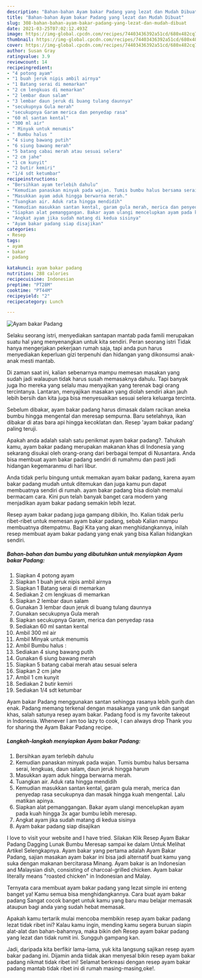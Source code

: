 ```yaml
---
description: "Bahan-bahan Ayam bakar Padang yang lezat dan Mudah Dibuat"
title: "Bahan-bahan Ayam bakar Padang yang lezat dan Mudah Dibuat"
slug: 308-bahan-bahan-ayam-bakar-padang-yang-lezat-dan-mudah-dibuat
date: 2021-03-25T07:02:12.493Z
image: https://img-global.cpcdn.com/recipes/74403436392a51cd/680x482cq70/ayam-bakar-padang-foto-resep-utama.jpg
thumbnail: https://img-global.cpcdn.com/recipes/74403436392a51cd/680x482cq70/ayam-bakar-padang-foto-resep-utama.jpg
cover: https://img-global.cpcdn.com/recipes/74403436392a51cd/680x482cq70/ayam-bakar-padang-foto-resep-utama.jpg
author: Susan Gray
ratingvalue: 3.9
reviewcount: 14
recipeingredient:
- "4 potong ayam"
- "1 buah jeruk nipis ambil airnya"
- "1 Batang serai di memarkan"
- "2 cm lengkuas di memarkan"
- "2 lembar daun salam"
- "3 lembar daun jeruk di buang tulang daunnya"
- "secukupnya Gula merah"
- "secukupnya Garam merica dan penyedap rasa"
- "60 ml santan kental"
- "300 ml air"
- " Minyak untuk menumis"
- " Bumbu halus "
- "4 siung bawang putih"
- "6 siung bawang merah"
- "5 batang cabai merah atau sesuai selera"
- "2 cm jahe"
- "1 cm kunyit"
- "2 butir kemiri"
- "1/4 sdt ketumbar"
recipeinstructions:
- "Bersihkan ayam terlebih dahulu"
- "Kemudian panaskan minyak pada wajan. Tumis bumbu halus bersama serai, lengkuas, daun salam, daun jeruk hingga harum"
- "Masukkan ayam aduk hingga berwarna merah."
- "Tuangkan air. Aduk rata hingga mendidih"
- "Kemudian masukkan santan kental, garam gula merah, merica dan penyedap rasa secukupnya dan masak hingga kuah mengental. Lalu matikan apinya."
- "Siapkan alat pemanggangan. Bakar ayam ulangi mencelupkan ayam pada kuah hingga 3x agar bumbu lebih meresap."
- "Angkat ayam jika sudah matang di kedua sisinya"
- "Ayam bakar padang siap disajikan"
categories:
- Resep
tags:
- ayam
- bakar
- padang

katakunci: ayam bakar padang 
nutrition: 288 calories
recipecuisine: Indonesian
preptime: "PT28M"
cooktime: "PT44M"
recipeyield: "2"
recipecategory: Lunch

---
```



![Ayam bakar Padang](https://img-global.cpcdn.com/recipes/74403436392a51cd/680x482cq70/ayam-bakar-padang-foto-resep-utama.jpg)

Selaku seorang istri, menyediakan santapan mantab pada famili merupakan suatu hal yang menyenangkan untuk kita sendiri. Peran seorang istri Tidak hanya mengerjakan pekerjaan rumah saja, tapi anda pun harus menyediakan keperluan gizi terpenuhi dan hidangan yang dikonsumsi anak-anak mesti mantab.

Di zaman  saat ini, kalian sebenarnya mampu memesan masakan yang sudah jadi walaupun tidak harus susah memasaknya dahulu. Tapi banyak juga lho mereka yang selalu mau menyajikan yang terenak bagi orang tercintanya. Lantaran, menyajikan masakan yang diolah sendiri akan jauh lebih bersih dan kita juga bisa menyesuaikan sesuai selera keluarga tercinta. 

Sebelum dibakar, ayam bakar padang harus dimasak dalam racikan aneka bumbu hingga mengental dan meresap sempurna. Baru setelahnya, ikan dibakar di atas bara api hingga kecoklatan dan. Resep &#39;ayam bakar padang&#39; paling teruji.

Apakah anda adalah salah satu penikmat ayam bakar padang?. Tahukah kamu, ayam bakar padang merupakan makanan khas di Indonesia yang sekarang disukai oleh orang-orang dari berbagai tempat di Nusantara. Anda bisa membuat ayam bakar padang sendiri di rumahmu dan pasti jadi hidangan kegemaranmu di hari libur.

Anda tidak perlu bingung untuk memakan ayam bakar padang, karena ayam bakar padang mudah untuk ditemukan dan juga kamu pun dapat membuatnya sendiri di rumah. ayam bakar padang bisa diolah memalui bermacam cara. Kini pun telah banyak banget cara modern yang menjadikan ayam bakar padang semakin lebih lezat.

Resep ayam bakar padang juga gampang dibikin, lho. Kalian tidak perlu ribet-ribet untuk memesan ayam bakar padang, sebab Kalian mampu membuatnya ditempatmu. Bagi Kita yang akan menghidangkannya, inilah resep membuat ayam bakar padang yang enak yang bisa Kalian hidangkan sendiri.

<!--inarticleads1-->

##### Bahan-bahan dan bumbu yang dibutuhkan untuk menyiapkan Ayam bakar Padang:

1. Siapkan 4 potong ayam
1. Siapkan 1 buah jeruk nipis ambil airnya
1. Siapkan 1 Batang serai di memarkan
1. Sediakan 2 cm lengkuas di memarkan
1. Siapkan 2 lembar daun salam
1. Gunakan 3 lembar daun jeruk di buang tulang daunnya
1. Gunakan secukupnya Gula merah
1. Siapkan secukupnya Garam, merica dan penyedap rasa
1. Sediakan 60 ml santan kental
1. Ambil 300 ml air
1. Ambil  Minyak untuk menumis
1. Ambil  Bumbu halus :
1. Sediakan 4 siung bawang putih
1. Gunakan 6 siung bawang merah
1. Siapkan 5 batang cabai merah atau sesuai selera
1. Siapkan 2 cm jahe
1. Ambil 1 cm kunyit
1. Sediakan 2 butir kemiri
1. Sediakan 1/4 sdt ketumbar


Ayam bakar Padang menggunakan santan sehingga rasanya lebih gurih dan enak. Padang memang terkenal dengan masakanya yang unik dan sangat khas, salah satunya resep ayam bakar. Padang food is my favorite takeout in Indonesia. Whenever I am too lazy to cook, I can always drop Thank you for sharing the Ayam Bakar Padang recipe. 

<!--inarticleads2-->

##### Langkah-langkah menyiapkan Ayam bakar Padang:

1. Bersihkan ayam terlebih dahulu
1. Kemudian panaskan minyak pada wajan. Tumis bumbu halus bersama serai, lengkuas, daun salam, daun jeruk hingga harum
1. Masukkan ayam aduk hingga berwarna merah.
1. Tuangkan air. Aduk rata hingga mendidih
1. Kemudian masukkan santan kental, garam gula merah, merica dan penyedap rasa secukupnya dan masak hingga kuah mengental. Lalu matikan apinya.
1. Siapkan alat pemanggangan. Bakar ayam ulangi mencelupkan ayam pada kuah hingga 3x agar bumbu lebih meresap.
1. Angkat ayam jika sudah matang di kedua sisinya
1. Ayam bakar padang siap disajikan


I love to visit your website and I have tried. Silakan Klik Resep Ayam Bakar Padang Dagging Lunak Bumbu Meresap sampai ke dalam Untuk Melihat Artikel Selengkapnya. Ayam bakar yang pertama adalah Ayam Bakar Padang, sajian masakan ayam bakar ini bisa jadi alternatif buat kamu yang suka dengan makanan bercitarasa Minang. Ayam bakar is an Indonesian and Malaysian dish, consisting of charcoal-grilled chicken. Ayam bakar literally means &#34;roasted chicken&#34; in Indonesian and Malay. 

Ternyata cara membuat ayam bakar padang yang lezat simple ini enteng banget ya! Kamu semua bisa menghidangkannya. Cara buat ayam bakar padang Sangat cocok banget untuk kamu yang baru mau belajar memasak ataupun bagi anda yang sudah hebat memasak.

Apakah kamu tertarik mulai mencoba membikin resep ayam bakar padang lezat tidak ribet ini? Kalau kamu ingin, mending kamu segera buruan siapin alat-alat dan bahan-bahannya, maka bikin deh Resep ayam bakar padang yang lezat dan tidak rumit ini. Sungguh gampang kan. 

Jadi, daripada kita berfikir lama-lama, yuk kita langsung sajikan resep ayam bakar padang ini. Dijamin anda tiidak akan menyesal bikin resep ayam bakar padang nikmat tidak ribet ini! Selamat berkreasi dengan resep ayam bakar padang mantab tidak ribet ini di rumah masing-masing,oke!.

